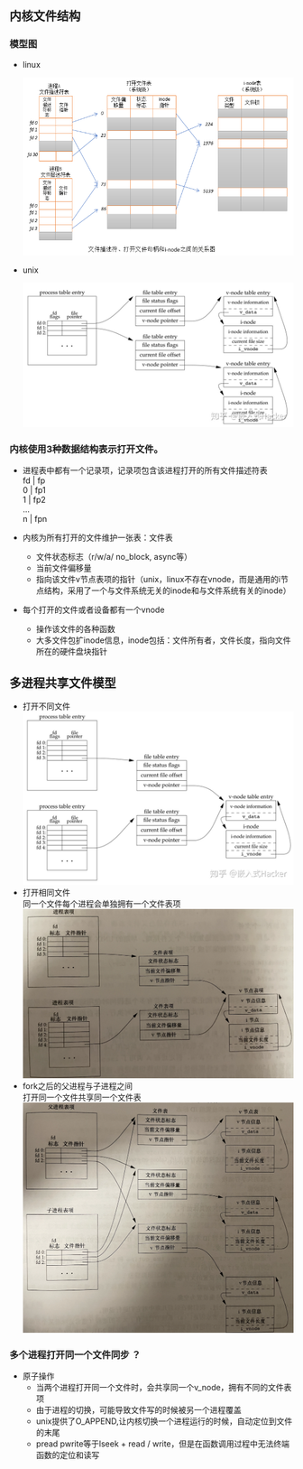 ## 内核文件结构
### 模型图
- linux
  
    ![avator](./pic/linux_inode_reference.png)
- unix

    ![avator](./pic/unix_inode.jpeg)
### 内核使用3种数据结构表示打开文件。
- 进程表中都有一个记录项，记录项包含该进程打开的所有文件描述符表  
    fd   |   fp  
    0    |   fp1  
    1    |   fp2  
    ...  
    n    |   fpn  
- 内核为所有打开的文件维护一张表：文件表
    - 文件状态标志（r/w/a/ no_block, async等）
    - 当前文件偏移量
    - 指向该文件v节点表项的指针（unix，linux不存在vnode，而是通用的i节点结构，采用了一个与文件系统无关的inode和与文件系统有关的inode）

- 每个打开的文件或者设备都有一个vnode
    - 操作该文件的各种函数
    - 大多文件包扩inode信息，inode包括：文件所有者，文件长度，指向文件所在的硬件盘块指针

## 多进程共享文件模型
- 打开不同文件  
    ![avator](./pic/mulproc_inode.jpeg)
- 打开相同文件  
  同一个文件每个进程会单独拥有一个文件表项  
    ![avator](./pic/mulproc_file_inode.png)
- fork之后的父进程与子进程之间  
  打开同一个文件共享同一个文件表  
    ![avator](./pic/fork_inode.png)

### 多个进程打开同一个文件同步 ？
- 原子操作
  - 当两个进程打开同一个文件时，会共享同一个v_node，拥有不同的文件表项
  - 由于进程的切换，可能导致文件写的时候被另一个进程覆盖
  - unix提供了O_APPEND,让内核切换一个进程运行的时候，自动定位到文件的末尾
  - pread pwrite等于lseek + read / write，但是在函数调用过程中无法终端函数的定位和读写